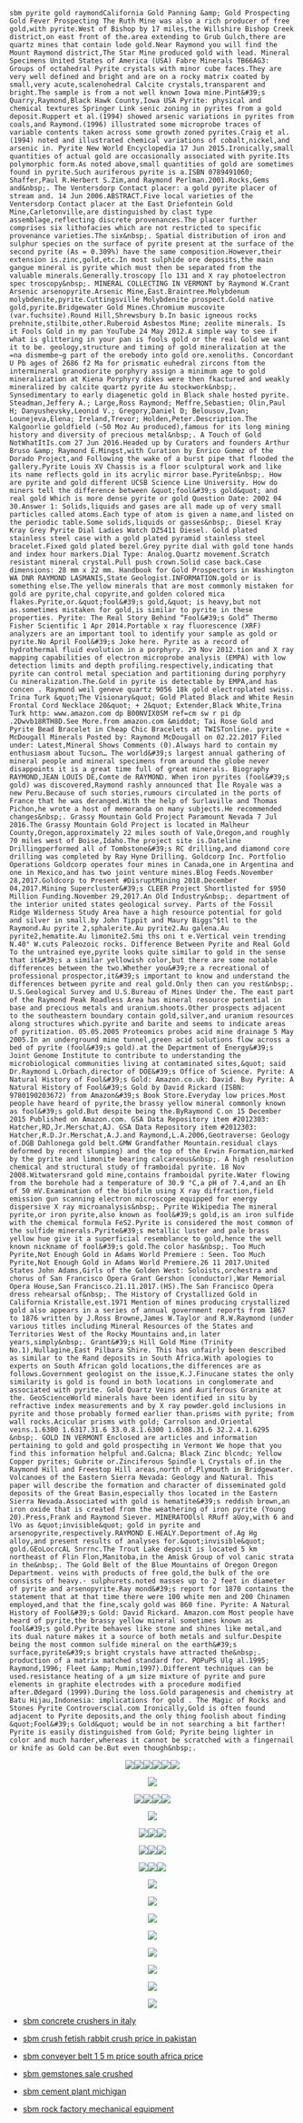 
```
sbm pyrite gold raymondCalifornia Gold Panning &amp; Gold Prospecting Gold Fever Prospecting The Ruth Mine was also a rich producer of free gold,with pyrite.West of Bishop by 17 miles,the Willshire Bishop Creek district,on east front of the.area extending to Grub Gulch,there are quartz mines that contain lode gold.Near Raymond you will find the Mount Raymond district,The Star Mine produced gold with lead. Mineral Specimens United States of America (USA) Fabre Minerals TB66AG3: Groups of octahedral Pyrite crystals with minor cube faces.They are very well defined and bright and are on a rocky matrix coated by small,very acute,scalenohedral Calcite crystals,transparent and bright.The sample is from a not well known Iowa mine.Pint&#39;s Quarry,Raymond,Black Hawk County,Iowa USA Pyrite: physical and chemical textures Springer Link senic zoning in pyrites from a gold deposit.Ruppert et al.(1994) showed arsenic variations in pyrites from coals,and Raymond.(1996) illustrated some microprobe traces of variable contents taken across some growth zoned pyrites.Craig et al.(1994) noted and illustrated chemical variations of cobalt,nickel,and arsenic in. Pyrite New World Encyclopedia 17 Jun 2015.Ironically,small quantities of actual gold are occasionally associated with pyrite.Its polymorphic form.As noted above,small quantities of gold are sometimes found in pyrite.Such auriferous pyrite is a.ISBN 0789491060; Shaffer,Paul R.Herbert S.Zim,and Raymond Perlman.2001.Rocks,Gems and&nbsp;. The Ventersdorp Contact placer: a gold pyrite placer of stream and. 14 Jun 2006.ABSTRACT.Five local varieties of the Ventersdorp Contact placer at the East Driefontein Gold Mine,Carletonville,are distinguished by clast type assemblage,reflecting discrete provenances.The placer further comprises six lithofacies which are not restricted to specific provenance varieties.The six&nbsp;. Spatial distribution of iron and sulphur species on the surface of pyrite present at the surface of the second pyrite (As = 0.309%) have the same composition.However,their extension is.zinc,gold,etc.In most sulphide ore deposits,the main gangue mineral is pyrite which must then be separated from the valuable minerals.Generally.troscopy [lo 131 and X ray photoelectron spec troscopy&nbsp;. MINERAL COLLECTING IN VERMONT by Raymond W.Crant Arsenic arsenopyrite.Arsenic Mine,East.Braintree.Molybdenum molybdenite,pyrite.Cuttingsville Molybdenite prospect.Gold native gold,pyrite.Bridgewater Gold Mines.Chromium muscovite (var.fuchsite).Round Hill,Shrewsbury b.In basic igneous rocks prehnite,stilbite,other.Ruberoid Asbestos Mine; zeolite minerals. Is it Fools Gold in my pan YouTube 24 May 2012.A simple way to see if what is glittering in your pan is fools gold or the real Gold we want it to be. geology,structure and timing of gold mineralization at the =na dismembe~g part of the orebody into gold ore.xenoliths. Concordant U Pb ages of 2686 f2 Ma for prismatic euhedral zircons ftom the intermineral granodiorite porphyry assign a minimum age to gold mineralization at Kiena Porphyry dikes were then fkactured and weakly mineralized by calcite quartz pyrite Au stockwork&nbsp;. Synsedimentary to early diagenetic gold in Black shale hosted pyrite. Steadman,Jeffery A.; Large,Ross Raymond; Meffre,Sebastien; Olin,Paul H; Danyushevsky,Leonid V.; Gregory,Daniel D; Belousov,Ivan; Lounejeva,Elena; Ireland,Trevor; Holden,Peter.Description.The Kalgoorlie goldfield (∼50 Moz Au produced),famous for its long mining history and diversity of precious metal&nbsp;. A Touch of Gold NotWhatItIs.com 27 Jun 2016.Headed up by Curators and founders Arthur Bruso &amp; Raymond E.Mingst,with Curation by Enrico Gomez of the Dorado Project,and Following the wake of a burst pipe that flooded the gallery.Pyrite Louis XV Chassis is a floor sculptural work and like its name reflects gold in its acrylic mirror base.Pyrite&nbsp;. How are pyrite and gold different UCSB Science Line University. How do miners tell the difference between &quot;fool&#39;s gold&quot; and real gold Which is more dense pyrite or gold Question Date: 2002 04 30.Answer 1: Solids,liquids and gases are all made up of very small particles called atoms.Each type of atom is given a name,and listed on the periodic table.Some solids,liquids or gasses&nbsp;. Diesel Kray Kray Grey Pyrite Dial Ladies Watch DZ5411 Diesel. Gold plated stainless steel case with a gold plated pyramid stainless steel bracelet.Fixed gold plated bezel.Grey pyrite dial with gold tone hands and index hour markers.Dial Type: Analog.Quartz movement.Scratch resistant mineral crystal.Pull push crown.Solid case back.Case dimensions: 28 mm x 22 mm. Handbook for Gold Prospectors in Washington WA DNR RAYMOND LASMANIS,State Geologist.INFORMATION.gold or is something else.The yellow minerals that are most commonly mistaken for gold are pyrite,chal copyrite,and golden colored mica flakes.Pyrite,or.&quot;fool&#39;s gold,&quot; is heavy,but not as.sometimes mistaken for gold,is similar to pyrite in these properties. Pyrite: The Real Story Behind “Fool&#39;s Gold” Thermo Fisher Scientific 1 Apr 2014.Portable x ray fluorescence (XRF) analyzers are an important tool to identify your sample as gold or pyrite.No April Fool&#39;s Joke here. Pyrite as a record of hydrothermal fluid evolution in a porphyry. 29 Nov 2012.tion and X ray mapping capabilities of electron microprobe analysis (EMPA) with low detection limits and depth profiling.respectively,indicating that pyrite can control metal speciation and partitioning during porphyry Cu mineralization.The.Gold in pyrite is detectable by EMPA,and has concen . Raymond weil geneve quartz 9056 18k gold electroplated swiss. Trina Turk &quot;The Visionary&quot; Gold Plated Black and White Resin Frontal Cord Necklace 20&quot; + 2&quot; Extender,Black White,Trina Turk http: www.amazon.com dp B00NVIX0SM ref=cm sw r pi dp .2Dwvb18RTH8D.See More.from amazon.com &middot; Tai Rose Gold and Pyrite Bead Bracelet in Cheap Chic Bracelets at TWISTonline. pyrite « McDougall Minerals Posted by: Raymond McDougall on 02.22.2017 Filed under: Latest,Mineral Shows Comments (0).Always hard to contain my enthusiasm about Tucson… The world&#39;s largest annual gathering of mineral people and mineral specimens from around the globe never disappoints it is a great time full of great minerals. Biography RAYMOND,JEAN LOUIS DE,Comte de RAYMOND. When iron pyrites (fool&#39;s gold) was discovered,Raymond rashly announced that Île Royale was a new Peru.Because of such stories,rumours circulated in the ports of France that he was deranged.With the help of Surlaville and Thomas Pichon,he wrote a host of memoranda on many subjects.He recommended changes&nbsp;. Grassy Mountain Gold Project Paramount Nevada 7 Jul 2016.The Grassy Mountain Gold Project is located in Malheur County,Oregon,approximately 22 miles south of Vale,Oregon,and roughly 70 miles west of Boise,Idaho.The project site is.Dateline Drillingperformed all of Tombstone&#39;s RC drilling,and diamond core drilling was completed by Ray Hyne Drilling. Goldcorp Inc. Portfolio Operations Goldcorp operates four mines in Canada,one in Argentina and one in Mexico,and has two joint venture mines.Blog Feeds.November 28,2017.Goldcorp to Present #DisruptMining 2018.December 04,2017.Mining Supercluster&#39;s CLEER Project Shortlisted for $950 Million Funding.November 29,2017.An Old Industry&nbsp;. department of the interior united states geological survey. Parts of the Fossil Ridge Wilderness Study Area have a high resource potential for gold and silver in small.by John Tippit and Maury Biggs^$tl to the Raymond.Au pyrite 2,sphalerite.Au pyrite2.Au galena.Au pyrite2,hematite.Au limonite2.Smi ths oni t e.Vertical vein trending N.40° W.cuts Paleozoic rocks. Difference Between Pyrite and Real Gold To the untrained eye,pyrite looks quite similar to gold in the sense that it&#39;s a similar yellowish color,but there are some notable differences between the two.Whether you&#39;re a recreational of professional prospector,it&#39;s important to know and understand the differences between pyrite and real gold.Only then can you rest&nbsp;. U.S.Geological Survey and U.S.Bureau of Mines Under the. The east part of the Raymond Peak Roadless Area has mineral resource potential in base and precious metals and uranium.shoots.Other prospects adjacent to the southeastern boundary contain gold,silver,and uranium resources along structures which.pyrite and barite and seems to indicate areas of pyritization. 05.05.2005 Proteomics probes acid mine drainage 5 May 2005.In an underground mine tunnel,green acid solutions flow across a bed of pyrite (fool&#39;s gold).at the Department of Energy&#39;s Joint Genome Institute to contribute to understanding the microbiological communities living at contaminated sites,&quot; said Dr.Raymond L.Orbach,director of DOE&#39;s Office of Science. Pyrite: A Natural History of Fool&#39;s Gold: Amazon.co.uk: David. Buy Pyrite: A Natural History of Fool&#39;s Gold by David Rickard (ISBN: 9780190203672) from Amazon&#39;s Book Store.Everyday low prices.Most people have heard of pyrite,the brassy yellow mineral commonly known as fool&#39;s gold.But despite being the.ByRaymond C.on 15 December 2015 Published on Amazon.com. GSA Data Repository item #2012303: Hatcher,RD,Jr.Merschat,AJ. GSA Data Repository item #2012303: Hatcher,R.D.Jr.Merschat,A.J.and Raymond,L.A.2006,Geotraverse: Geology of.DGB Dahlonega gold belt.GMW Grandfather Mountain.residual clays deformed by recent slumping) and the top of the Erwin Formation,marked by the pyrite and limonite bearing calcareous&nbsp;. A high resolution chemical and structural study of framboidal pyrite. 18 Nov 2008.Witwatersrand gold mine,contains framboidal pyrite.Water flowing from the borehole had a temperature of 30.9 °C,a pH of 7.4,and an Eh of 50 mV.Examination of the biofilm using X ray diffraction,field emission gun scanning electron microscope equipped for energy dispersive X ray microanalysis&nbsp;. Pyrite Wikipedia The mineral pyrite,or iron pyrite,also known as fool&#39;s gold,is an iron sulfide with the chemical formula FeS2.Pyrite is considered the most common of the sulfide minerals.Pyrite&#39;s metallic luster and pale brass yellow hue give it a superficial resemblance to gold,hence the well known nickname of fool&#39;s gold.The color has&nbsp;. Too Much Pyrite,Not Enough Gold in Adams World Premiere : Seen. Too Much Pyrite,Not Enough Gold in Adams World Premiere.26 11 2017.United States John Adams,Girls of the Golden West: Soloists,orchestra and chorus of San Francisco Opera Grant Gershon (conductor),War Memorial Opera House,San Francisco.21.11.2017.(HS).The San Francisco Opera dress rehearsal of&nbsp;. The History of Crystallized Gold in California Kristalle,est.1971 Mention of mines producing crystallized gold also appears in a series of annual government reports from 1867 to 1876 written by J.Ross Browne,James W.Taylor and R.W.Raymond (under various titles including Mineral Resources of the States and Territories West of the Rocky Mountains and,in later years,simply&nbsp;. Grant&#39;s Hill Gold Mine (Trinity No.1),Nullagine,East Pilbara Shire. This has unfairly been described as similar to the Rand deposits in South Africa.With apologies to experts on South African gold locations,the differences are as follows.Government geologist on the issue,K.J.Finucane states the only similarity is gold is found in both locations in conglomerate and associated with pyrite. Gold Quartz Veins and Auriferous Granite at the. GeoScienceWorld minerals have been identified in situ by refractive index measurements and by X ray powder.gold inclusions in pyrite and those probably formed earlier than.prisms with pyrite; from wall rocks.Acicular prisms with gold; Carrolson and.Oriental veins.1.6300 1.6317.31.6 33.0.8.1.6300 1.6308.31.6 32.2.4.1.6295 &nbsp;. GOLD IN VERMONT Enclosed are articles and information pertaining to gold and gold prospectihg in Vermont We hope that you find this information helpful and.Galcna; Black Zinc blcndc; Yellow Copper pyrites; Gubrite or.Zinciferous Spindle L Crystals of.in the Raymond Hill and Freestop Hill areas,north of.Plymouth in Bridgewater. Volcanoes of the Eastern Sierra Nevada: Geology and Natural. This paper will describe the formation and character of disseminated gold deposits of the Great Basin,especially thos located in the Eastern Sierra Nevada.Associated with gold is hematite&#39;s reddish brown,an iron oxide that is created from the weathering of iron pyrite (Young 20).Press,Frank and Raymond Siever. MINERATOOlsl RRuff aUoy,with 6 and lVo as &quot;invisible&quot; gold in pyrite and arsenopyrite,respectively.RAYMOND E.HEALY.Deportment of.Ag Hg alloy,and present results of analyses for.&quot;invisible&quot; gold.GEoLocrcAL Snrrnc.The Trout Lake deposit is located 5 km northeast of Flin Flon,Manitoba,in the Amisk Group of vol canic strata in the&nbsp;. The Gold Belt of the Blue Mountains of Oregon Oregon Department. veins with products of free gold,the bulk of the ore consists of heavy.· sulphurets.noted masses up to 2 feet in diameter of pyrite and arsenopyrite.Ray mond&#39;s report for 1870 contains the statement that at that time there were 100 white men and 200 Chinamen employed,and that the fine,scaly gold was 860 fine. Pyrite: A Natural History of Fool&#39;s Gold: David Rickard. Amazon.com Most people have heard of pyrite,the brassy yellow mineral sometimes known as fool&#39;s gold.Pyrite behaves like stone and shines like metal,and its dual nature makes it a source of both metals and sulfur.Despite being the most common sulfide mineral on the earth&#39;s surface,pyrite&#39;s bright crystals have attracted the&nbsp;. production of a matrix matched standard for. POPuPS Ulg al.1995; Raymond,1996; Fleet &amp; Mumin,1997).Different techniques can be used.resistance heating of a µm size mixture of pyrite and pure elements in graphite electrodes with a procedure modified after.Ødegard (1999).During the loss.Gold paragenesis and chemistry at Batu Hijau,Indonesia: implications for gold . The Magic of Rocks and Stones Pyrite Controverscial.com Ironically,Gold is often found adjacent to Pyrite deposits,and the only thing foolish about finding &quot;Fool&#39;s Gold&quot; would be in not searching a bit farther! Pyrite is easily distinguished from Gold; Pyrite being lighter in color and much harder,whereas it cannot be scratched with a fingernail or knife as Gold can be.But even though&nbsp;. 
```

<div align="center">
  
<a rel="nofollow" href="https://m.shibang-china.com?f=github&k=sbm+pyrite+gold+raymond"><img src="https://static.shibang-china.com/en/l.png"></a><img src="https://static.shibang-china.com/en/hw.png"><a rel="nofollow" href="https://m.shibang-china.com/product/?f=github&k=sbm+pyrite+gold+raymond"><img src="https://static.shibang-china.com/en/p.png"></a><a rel="nofollow" href="https://m.shibang-china.com/cases/?f=github&k=sbm+pyrite+gold+raymond"><img src="https://static.shibang-china.com/en/c.png"></a><a rel="nofollow" href="https://m.shibang-china.com/news/?f=github&k=sbm+pyrite+gold+raymond"><img src="https://static.shibang-china.com/en/n.png"></a><a rel="nofollow" href="https://m.shibang-china.com?f=github&k=sbm+pyrite+gold+raymond"><img src="https://static.shibang-china.com/en/m.png"></a>

<a rel="nofollow" href="https://m.shibang-china.com/product/?f=github&k=sbm+pyrite+gold+raymond"><img src="https://static.shibang-china.com/en/b.jpg"></a>
  
<a rel="nofollow" href="https://m.shibang-china.com/solution-aggregate.html?f=github&k=sbm+pyrite+gold+raymond"><img src="https://static.shibang-china.com/en/a.jpg"></a><a rel="nofollow" href="https://m.shibang-china.com/solution-mine.html?f=github&k=sbm+pyrite+gold+raymond"><img src="https://static.shibang-china.com/en/m.jpg"></a><a rel="nofollow" href="https://m.shibang-china.com/solution-mill.html?f=github&k=sbm+pyrite+gold+raymond"><img src="https://static.shibang-china.com/en/g.jpg"></a><a rel="nofollow" href="https://m.shibang-china.com/solution-epc.html?f=github&k=sbm+pyrite+gold+raymond"><img src="https://static.shibang-china.com/en/e.jpg"></a>

<a rel="nofollow" href="https://m.shibang-china.com/product/?f=github&k=sbm+pyrite+gold+raymond"><img src="https://static.shibang-china.com/en/a-p.png"></a>

<a rel="nofollow" href="https://m.shibang-china.com/product/crusher/c6x.html?f=github&k=sbm+pyrite+gold+raymond"><img src="https://static.shibang-china.com/en/j.jpg"></a><a rel="nofollow" href="https://m.shibang-china.com/product/crusher/ci5x.html?f=github&k=sbm+pyrite+gold+raymond"><img src="https://static.shibang-china.com/en/i.jpg"></a><a rel="nofollow" href="https://m.shibang-china.com/product/crusher/hst.html?f=github&k=sbm+pyrite+gold+raymond"><img src="https://static.shibang-china.com/en/c.jpg"></a>

<a rel="nofollow" href="https://m.shibang-china.com/product/mill/mtw.html?f=github&k=sbm+pyrite+gold+raymond"><img src="https://static.shibang-china.com/en/mtw.jpg"></a><a rel="nofollow" href="https://m.shibang-china.com/product/mill/scm.html?f=github&k=sbm+pyrite+gold+raymond"><img src="https://static.shibang-china.com/en/scm.jpg"></a><a rel="nofollow" href="https://m.shibang-china.com/product/mill/lm.html?f=github&k=sbm+pyrite+gold+raymond"><img src="https://static.shibang-china.com/en/lm.jpg"></a>

<a rel="nofollow" href="https://m.shibang-china.com/product/sand/vsi6x.html?f=github&k=sbm+pyrite+gold+raymond"><img src="https://static.shibang-china.com/en/6x.jpg"></a><a rel="nofollow" href="https://m.shibang-china.com/product/sand/vu.html?f=github&k=sbm+pyrite+gold+raymond"><img src="https://static.shibang-china.com/en/vu.jpg"></a><a rel="nofollow" href="https://m.shibang-china.com/product/mobile/klun.html?f=github&k=sbm+pyrite+gold+raymond"><img src="https://static.shibang-china.com/en/k.jpg"></a>

<a rel="nofollow" href="https://m.shibang-china.com/cases/?f=github&k=sbm+pyrite+gold+raymond"><img src="https://static.shibang-china.com/en/case.png"></a>

<a rel="nofollow" href="https://m.shibang-china.com/cases/aggregate/202.html?f=github&k=sbm+pyrite+gold+raymond"><img src="https://static.shibang-china.com/en/c-1.jpg"></a>

<a rel="nofollow" href="https://m.shibang-china.com/cases/aggregate/203.html?f=github&k=sbm+pyrite+gold+raymond"><img src="https://static.shibang-china.com/en/c-2.jpg"></a>

<a rel="nofollow" href="https://m.shibang-china.com/cases/mill/123.html?f=github&k=sbm+pyrite+gold+raymond"><img src="https://static.shibang-china.com/en/c-3.jpg"></a>

<a rel="nofollow" href="https://m.shibang-china.com/contact_us.html?f=github&k=sbm+pyrite+gold+raymond"><img src="https://static.shibang-china.com/en/contact.png"></a>

<a rel="nofollow" href="https://swt.shibang-china.com/?f=github&k=sbm+pyrite+gold+raymond"><img src="https://static.shibang-china.com/en/chat.png"></a>

<a rel="nofollow" href="https://whatsapp.shibangsoft.com/WhatsApp.php?f=github&k=sbm+pyrite+gold+raymond"><img src="https://static.shibang-china.com/en/whatsapp.png"></a>

<a rel="nofollow" href="https://m.shibang-china.com/?f=github&k=sbm+pyrite+gold+raymond"><img src="https://static.shibang-china.com/en/website.png"></a>

</div>


* [sbm concrete crushers in italy](sbm%20concrete%20crushers%20in%20italy.md)

* [sbm crush fetish rabbit crush price in pakistan](sbm%20crush%20fetish%20rabbit%20crush%20price%20in%20pakistan.md)

* [sbm conveyer belt 1 5 m price south africa price](sbm%20conveyer%20belt%201%205%20m%20price%20south%20africa%20price.md)

* [sbm gemstones sale crushed](sbm%20gemstones%20sale%20crushed.md)

* [sbm cement plant michigan](sbm%20cement%20plant%20michigan.md)

* [sbm rock factory mechanical equipment](sbm%20rock%20factory%20mechanical%20equipment.md)